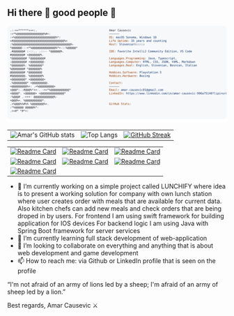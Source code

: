 ## Hi there 👋 good people 🫡

<!--
**amarCausevic/amarCausevic** is a ✨ _special_ ✨ repository because its `README.md` (this file) appears on your GitHub profile.

Here are some ideas to get you started:

- 🔭 I’m currently working on ...
- 🌱 I’m currently learning ...
- 👯 I’m looking to collaborate on ...
- 🤔 I’m looking for help with ...
- 💬 Ask me about ...
- 📫 How to reach me: ...
- 😄 Pronouns: ...
- ⚡ Fun fact: ...
-->

<a href="https://github.com/amarCausevic/amarCausevic">
  <picture>
    <source media="(prefers-color-scheme: dark)" srcset="https://raw.githubusercontent.com/amarCausevic/amarCausevic/main/dark_mode.svg">
    <img alt="Amar Causevic GitHub Profile README" src="https://raw.githubusercontent.com/amarCausevic/amarCausevic/main/light_mode.svg">
  </picture>
</a>

|               |  |  |
| :---------------: | :------: | :----: |
| ![Amar's GitHub stats](https://github-readme-stats-amars-projects-ef4cc7e4.vercel.app/api?username=amarCausevic&theme=radical&show_icons=true)| ![Top Langs](https://github-readme-stats-amars-projects-ef4cc7e4.vercel.app/api/top-langs/?username=amarCausevic&theme=radical&layout=donut)| [![GitHub Streak](https://github-readme-streak-stats.herokuapp.com?user=amarCausevic&theme=radical)](https://git.io/streak-stats)

|               |  |  |
| :---------------: | :------: | :----: |
| [![Readme Card](https://github-readme-stats-amars-projects-ef4cc7e4.vercel.app/api/pin/?username=amarCausevic&theme=radical&repo=be-ios-lunchify)](https://github.com/amarCausevic/be-ios-lunchify)| [![Readme Card](https://github-readme-stats-amars-projects-ef4cc7e4.vercel.app/api/pin/?username=amarCausevic&theme=radical&repo=fe-ios-lunchify)](https://github.com/amarCausevic/fe-ios-lunchify)| [![Readme Card](https://github-readme-stats-amars-projects-ef4cc7e4.vercel.app/api/pin/?username=amarCausevic&theme=radical&repo=amarCausevic)](https://github.com/amarCausevic/amarCausevic)
| [![Readme Card](https://github-readme-stats-amars-projects-ef4cc7e4.vercel.app/api/pin/?username=amarCausevic&theme=radical&repo=AC-TRONIUS-DEMO)](https://github.com/amarCausevic/AC-TRONIUS-DEMO)| [![Readme Card](https://github-readme-stats-amars-projects-ef4cc7e4.vercel.app/api/pin/?username=amarCausevic&theme=radical&repo=BDD-Rest-API-Test-Framework)](https://github.com/amarCausevic/BDD-Rest-API-Test-Framework ) |[![Readme Card](https://github-readme-stats-amars-projects-ef4cc7e4.vercel.app/api/pin/?username=amarCausevic&theme=radical&repo=AC-bdd-python-pytest)](https://github.com/amarCausevic/AC-bdd-python-pytest)
| [![Readme Card](https://github-readme-stats-amars-projects-ef4cc7e4.vercel.app/api/pin/?username=amarCausevic&theme=radical&repo=github-readme-stats)](https://github.com/amarCausevic/github-readme-stats)| |

- 🔭 I’m currently working on a simple project called LUNCHIFY where idea is to present a working solution for company with own lunch station where user creates order with meals that are available for current data. Also kitchen chefs can add new meals and check orders that are being droped in by users.
For frontend I am using swift framework for building application for IOS devices
For backend logic I am using Java with Spring Boot framework for server services
- 🌱 I’m currently learning full stack development of web-application
- 👯 I’m looking to collaborate on everything and anything that is about web development and game development
- 📫 How to reach me: via Github or LinkedIn profile that is seen on the profile

“I'm not afraid of an army of lions led by a sheep; I'm afraid of an army of sheep led by a lion.”

Best regards,
Amar Causevic ⚔️


